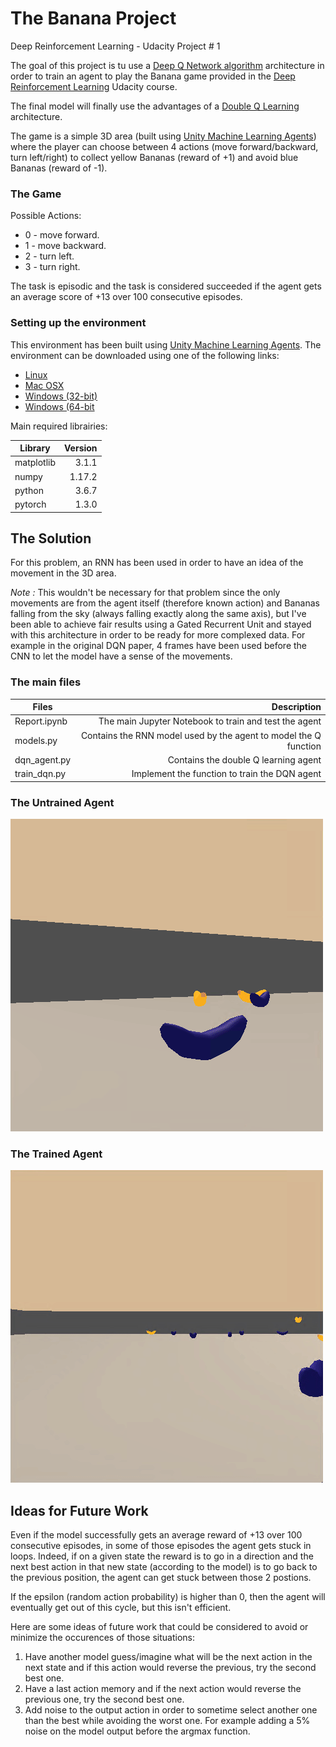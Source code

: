 # The Banana Project
Deep Reinforcement Learning - Udacity Project # 1

The goal of this project is tu use a [Deep Q Network algorithm](https://www.cs.toronto.edu/~vmnih/docs/dqn.pdf) architecture in order to train an agent to play the Banana game provided in the [Deep Reinforcement Learning](https://www.udacity.com/course/deep-reinforcement-learning-nanodegree--nd893?utm_source=gsem_brand&utm_medium=ads_n&utm_campaign=2045115106_c&utm_term=77922608568_nam&utm_keyword=deep%20reinforcement%20learning%20udacity_e&gclid=EAIaIQobChMI_7_j6NWj5QIVhZ-zCh1z-wS1EAAYAiAAEgLjp_D_BwE) Udacity course.

The final model will finally use the advantages of a [Double Q Learning](https://arxiv.org/abs/1509.06461) architecture.

The game is a simple 3D area (built using [Unity Machine Learning Agents](https://unity3d.com/machine-learning)) where the player can choose between 4 actions (move forward/backward, turn left/right) to collect yellow Bananas (reward of +1) and avoid blue Bananas (reward of -1).

### The Game

Possible Actions:

- 0 - move forward.
- 1 - move backward.
- 2 - turn left.
- 3 - turn right.

The task is episodic and the task is considered succeeded if the agent gets an average score of +13 over 100 consecutive episodes.

### Setting up the environment

This environment has been built using [Unity Machine Learning Agents](https://unity3d.com/machine-learning). The environment can be downloaded using one of the following links:
- [Linux](https://s3-us-west-1.amazonaws.com/udacity-drlnd/P1/Banana/Banana_Linux.zip)
- [Mac OSX](https://s3-us-west-1.amazonaws.com/udacity-drlnd/P1/Banana/Banana.app.zip)
- [Windows (32-bit)](https://s3-us-west-1.amazonaws.com/udacity-drlnd/P1/Banana/Banana_Windows_x86.zip)
- [Windows (64-bit](https://s3-us-west-1.amazonaws.com/udacity-drlnd/P1/Banana/Banana_Windows_x86_64.zip)

Main required librairies:                

| Library | Version |
| --------|--------:|
| matplotlib | 3.1.1|
| numpy | 1.17.2 |
| python | 3.6.7 |
| pytorch | 1.3.0 |

## The Solution

For this problem, an RNN has been used in order to have an idea of the movement in the 3D area. 

<i>Note : </i> This wouldn't be necessary for that problem since the only movements are from the agent itself (therefore known action) and Bananas falling from the sky (always falling exactly along the same axis), but I've been able to achieve fair results using a Gated Recurrent Unit and stayed with this architecture in order to be ready for more complexed data. For example in the original DQN paper, 4 frames have been used before the CNN to let the model have a sense of the movements. 

### The main files

| Files | Description |
| --------|--------:|
| Report.ipynb | The main Jupyter Notebook to train and test the agent |
| models.py | Contains the RNN model used by the agent to model the Q function |
| dqn_agent.py | Contains the double Q learning agent |
| train_dqn.py | Implement the function to train the DQN agent  |

### The Untrained Agent

![Agent at Episode 1](./img/e1.gif)

### The Trained Agent

![Agent at Episode 683](./img/e683.gif)

## Ideas for Future Work

Even if the model successfully gets an average reward of +13 over 100 consecutive episodes, in some of those episodes the agent gets stuck in loops. Indeed, if on a given state the reward is to go in a direction and the next best action in that new state (according to the model) is to go back to the previous position, the agent can get stuck between those 2 postions.

If the epsilon (random action probability) is higher than 0, then the agent will eventually get out of this cycle, but this isn't efficient.

Here are some ideas of future work that could be considered to avoid or minimize the occurences of those situations:
1. Have another model guess/imagine what will be the next action in the next state and if this action would reverse the previous, try the second best one.
2. Have a last action memory and if the next action would reverse the previous one, try the second best one.
3. Add noise to the output action in order to sometime select another one than the best while avoiding the worst one. For example adding a 5% noise on the model output before the argmax function.
